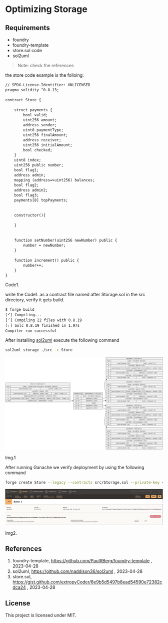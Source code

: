 # Optimizing Storage

## Requirements

* foundry
* foundry-template
* store.sol code
* sol2uml
> Note: check the references

the store code example is the folloing:

```Solidity
// SPDX-License-Identifier: UNLICENSED
pragma solidity ^0.8.13;

contract Store {

    struct payments {
        bool valid;
        uint256 amount;
        address sender;
        uint8 paymentType;
        uint256 finalAmount;
        address receiver;
        uint256 initialAmount;
        bool checked;
    }
    uint8 index;
    uint256 public number;
    bool flag1;
    address admin;
    mapping (address=>uint256) balances;
    bool flag2;
    address admin2;
    bool flag3;
    payments[8] topPayments;


    constructor(){

    }


    function setNumber(uint256 newNumber) public {
        number = newNumber;
    }

    function increment() public {
        number++;
    }
}
```
Code1.

write the Code1. as a contract file named after Storage.sol in the src directory, verify it gets build.

```bash
$ forge build
[⠊] Compiling...
[⠊] Compiling 22 files with 0.8.19
[⠆] Solc 0.8.19 finished in 1.97s
Compiler run successful
```

After installing [sol2uml](https://github.com/naddison36/sol2uml) execute the following command

```bash
sol2uml storage ./src -c Store
```

![](assets/originalStore.svg?raw=true)

Img.1

After running Ganache we verify deployment by using the following command

```bash
forge create Store --legacy --contracts src/Storage.sol --private-key <ganache private key> --rpc-url http://127.0.0.1:7545
```

![](./assets/originalStoreDeployment.png?raw=true)

Img2.

## References
1. foundry-template, https://github.com/PaulRBerg/foundry-template , 2023-04-28
2. sol2uml, https://github.com/naddison36/sol2uml , 2023-04-28
3. store.sol, https://gist.github.com/extropyCoder/6e9b5d5497b8ead54590e72382cdca24 , 2023-04-28


## License

This project is licensed under MIT.
